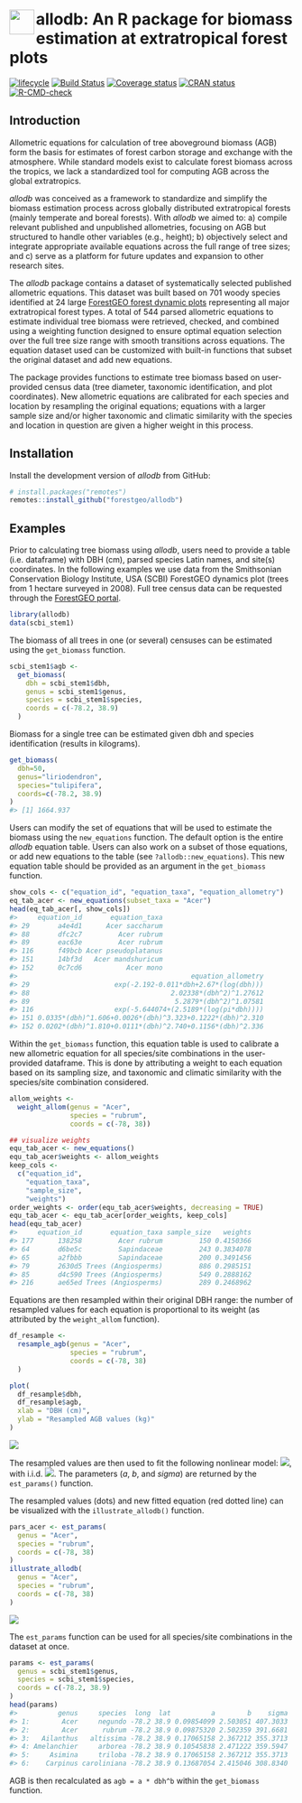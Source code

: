
<!-- README.md is generated from README.Rmd. Please edit that file -->
# <img src="https://i.imgur.com/39pvr4n.png" align="left" height=44 /> allodb: An R package for biomass estimation at extratropical forest plots

<!-- badges: start -->
[![lifecycle](https://img.shields.io/badge/lifecycle-experimental-orange.svg)](https://www.tidyverse.org/lifecycle/#experimental) [![Build Status](https://travis-ci.org/forestgeo/allodb.svg?branch=master)](https://travis-ci.org/forestgeo/allodb) [![Coverage status](https://coveralls.io/repos/github/forestgeo/allodb/badge.svg)](https://coveralls.io/r/forestgeo/allodb?branch=master) [![CRAN status](https://www.r-pkg.org/badges/version/allodb)](https://cran.r-project.org/pkg=allodb) [![R-CMD-check](https://github.com/forestgeo/allodb/workflows/R-CMD-check/badge.svg)](https://github.com/forestgeo/allodb/actions) <!-- badges: end -->

## Introduction

Allometric equations for calculation of tree aboveground biomass (AGB) form the basis for estimates of forest carbon storage and exchange with the atmosphere. While standard models exist to calculate forest biomass across the tropics, we lack a standardized tool for computing AGB across the global extratropics.

*allodb* was conceived as a framework to standardize and simplify the biomass estimation process across globally distributed extratropical forests (mainly temperate and boreal forests). With *allodb* we aimed to: a) compile relevant published and unpublished allometries, focusing on AGB but structured to handle other variables (e.g., height); b) objectively select and integrate appropriate available equations across the full range of tree sizes; and c) serve as a platform for future updates and expansion to other research sites.

The *allodb* package contains a dataset of systematically selected published allometric equations. This dataset was built based on 701 woody species identified at 24 large [ForestGEO forest dynamic plots](https://forestgeo.si.edu/) representing all major extratropical forest types. A total of 544 parsed allometric equations to estimate individual tree biomass were retrieved, checked, and combined using a weighting function designed to ensure optimal equation selection over the full tree size range with smooth transitions across equations. The equation dataset used can be customized with built-in functions that subset the original dataset and add new equations.

The package provides functions to estimate tree biomass based on user-provided census data (tree diameter, taxonomic identification, and plot coordinates). New allometric equations are calibrated for each species and location by resampling the original equations; equations with a larger sample size and/or higher taxonomic and climatic similarity with the species and location in question are given a higher weight in this process.

## Installation

Install the development version of *allodb* from GitHub:

``` r
# install.packages("remotes")
remotes::install_github("forestgeo/allodb")
```

## Examples

Prior to calculating tree biomass using *allodb*, users need to provide a table (i.e. dataframe) with DBH (cm), parsed species Latin names, and site(s) coordinates. In the following examples we use data from the Smithsonian Conservation Biology Institute, USA (SCBI) ForestGEO dynamics plot (trees from 1 hectare surveyed in 2008). Full tree census data can be requested through the [ForestGEO portal](https://forestgeo.si.edu/explore-data).

``` r
library(allodb)
data(scbi_stem1)
```

The biomass of all trees in one (or several) censuses can be estimated using the `get_biomass` function.

``` r
scbi_stem1$agb <-
  get_biomass(
    dbh = scbi_stem1$dbh,
    genus = scbi_stem1$genus,
    species = scbi_stem1$species,
    coords = c(-78.2, 38.9)
  )
```

Biomass for a single tree can be estimated given dbh and species identification (results in kilograms).

``` r
get_biomass(
  dbh=50, 
  genus="liriodendron", 
  species="tulipifera", 
  coords=c(-78.2, 38.9)
)
#> [1] 1664.937
```

Users can modify the set of equations that will be used to estimate the biomass using the `new_equations` function. The default option is the entire *allodb* equation table. Users can also work on a subset of those equations, or add new equations to the table (see `?allodb::new_equations`). This new equation table should be provided as an argument in the `get_biomass` function.

``` r
show_cols <- c("equation_id", "equation_taxa", "equation_allometry")
eq_tab_acer <- new_equations(subset_taxa = "Acer")
head(eq_tab_acer[, show_cols])
#>     equation_id       equation_taxa
#> 29       a4e4d1      Acer saccharum
#> 88       dfc2c7         Acer rubrum
#> 89       eac63e         Acer rubrum
#> 116      f49bcb Acer pseudoplatanus
#> 151      14bf3d   Acer mandshuricum
#> 152      0c7cd6           Acer mono
#>                                           equation_allometry
#> 29                     exp(-2.192-0.011*dbh+2.67*(log(dbh)))
#> 88                                   2.02338*(dbh^2)^1.27612
#> 89                                    5.2879*(dbh^2)^1.07581
#> 116                    exp(-5.644074+(2.5189*(log(pi*dbh))))
#> 151 0.0335*(dbh)^1.606+0.0026*(dbh)^3.323+0.1222*(dbh)^2.310
#> 152 0.0202*(dbh)^1.810+0.0111*(dbh)^2.740+0.1156*(dbh)^2.336
```

Within the `get_biomass` function, this equation table is used to calibrate a new allometric equation for all species/site combinations in the user-provided dataframe. This is done by attributing a weight to each equation based on its sampling size, and taxonomic and climatic similarity with the species/site combination considered.

``` r
allom_weights <-
  weight_allom(genus = "Acer",
               species = "rubrum",
               coords = c(-78, 38))

## visualize weights
equ_tab_acer <- new_equations()
equ_tab_acer$weights <- allom_weights
keep_cols <-
  c("equation_id",
    "equation_taxa",
    "sample_size",
    "weights")
order_weights <- order(equ_tab_acer$weights, decreasing = TRUE)
equ_tab_acer <- equ_tab_acer[order_weights, keep_cols]
head(equ_tab_acer)
#>     equation_id       equation_taxa sample_size   weights
#> 177      138258         Acer rubrum         150 0.4150366
#> 64       d6be5c         Sapindaceae         243 0.3834078
#> 65       a2fbbb         Sapindaceae         200 0.3491456
#> 79       2630d5 Trees (Angiosperms)         886 0.2985151
#> 85       d4c590 Trees (Angiosperms)         549 0.2888162
#> 216      ae65ed Trees (Angiosperms)         289 0.2468962
```

Equations are then resampled within their original DBH range: the number of resampled values for each equation is proportional to its weight (as attributed by the `weight_allom` function).

``` r
df_resample <-
  resample_agb(genus = "Acer",
               species = "rubrum",
               coords = c(-78, 38)
  )

plot(
  df_resample$dbh,
  df_resample$agb,
  xlab = "DBH (cm)",
  ylab = "Resampled AGB values (kg)"
)
```

![](docs/figures/resample-acer-1.png)

The resampled values are then used to fit the following nonlinear model: <img src="https://render.githubusercontent.com/render/math?math=AGB = a * dbh ^ b %2B e">, with i.i.d. <img src="https://render.githubusercontent.com/render/math?math=e ~N(0, sigma^2)">. The parameters (*a*, *b*, and *sigma*) are returned by the `est_params()` function.

The resampled values (dots) and new fitted equation (red dotted line) can be visualized with the `illustrate_allodb()` function.

``` r
pars_acer <- est_params(
  genus = "Acer",
  species = "rubrum",
  coords = c(-78, 38)
)
illustrate_allodb(
  genus = "Acer",
  species = "rubrum",
  coords = c(-78, 38)
)
```

![](docs/figures/est-params-acer-1.png)

The `est_params` function can be used for all species/site combinations in the dataset at once.

``` r
params <- est_params(
  genus = scbi_stem1$genus,
  species = scbi_stem1$species,
  coords = c(-78.2, 38.9)
)
head(params)
#>          genus     species  long  lat          a        b    sigma
#> 1:        Acer     negundo -78.2 38.9 0.09854099 2.503051 407.3033
#> 2:        Acer      rubrum -78.2 38.9 0.09875320 2.502359 391.6681
#> 3:   Ailanthus   altissima -78.2 38.9 0.17065158 2.367212 355.3713
#> 4: Amelanchier     arborea -78.2 38.9 0.10545838 2.471222 359.5947
#> 5:     Asimina     triloba -78.2 38.9 0.17065158 2.367212 355.3713
#> 6:    Carpinus caroliniana -78.2 38.9 0.13687054 2.415046 308.8340
```

AGB is then recalculated as `agb = a * dbh^b` within the `get_biomass` function.
